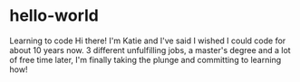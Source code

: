 # hello-world
Learning to code
Hi there! I'm Katie and I've said I wished I could code for about 10 years now. 3 different unfulfilling jobs, a master's degree and a lot of free time later, I'm finally taking the plunge and committing to learning how! 
